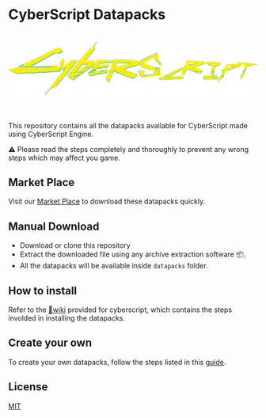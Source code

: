 # CyberScript Datapacks
&nbsp;
![Logo](/assets/logo.png)

&nbsp;

This repository contains all the datapacks available for CyberScript made using CyberScript Engine.

⚠️ Please read the steps completely and thoroughly to prevent any wrong steps which may affect you game.
## Market Place 

Visit our [Market Place](cyberscript77.github.io/datapack) to download these datapacks quickly.


## Manual Download

* Download or clone this repository
* Extract the downloaded file using any archive extraction software 📦.
* All the datapacks will be available inside `datapacks` folder.
    
## How to install

Refer to the [📕wiki](cyberscript77.github.io/wiki) provided for cyberscript, which contains the steps involded in installing the datapacks.
## Create your own

To create your own datapacks, follow the steps listed in this [guide](cyberscript77.github.io/wiki).
## License

[MIT](https://choosealicense.com/licenses/mit/)
